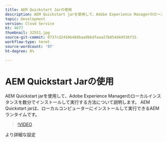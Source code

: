 ```yaml
---
title: AEM Quickstart Jarの使用
description: AEM Quickstart jarを使用して、Adobe Experience Managerのローカルインスタンスを数分でインストールして実行する方法について説明します。 AEM Quickstart jarは、ローカルコンピューターにインストールして実行できるAEMランタイムです。
topic: Development
version: Cloud Service
kt: 4677
thumbnail: 32551.jpg
source-git-commit: 0737cd2410b48dbaa9b6dfaaa27b854d44536f15
workflow-type: tm+mt
source-wordcount: '97'
ht-degree: 0%

---
```



# AEM Quickstart Jarの使用

AEM Quickstart jarを使用して、Adobe Experience Managerのローカルインスタンスを数分でインストールして実行する方法について説明します。 AEM Quickstart jarは、ローカルコンピューターにインストールして実行できるAEMランタイムです。

>[!VIDEO](https://video.tv.adobe.com/v/32551/?quality=12&learn=on)

より詳細な設定